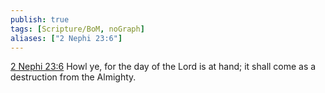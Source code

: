 ```yaml
---
publish: true
tags: [Scripture/BoM, noGraph]
aliases: ["2 Nephi 23:6"]
---
```

[2 Nephi 23:6](https://churchofjesuschrist.org/study/scriptures/bofm/2-ne/23?lang=eng&id=p6#p6) Howl ye, for the day of the Lord is at hand; it shall come as a destruction from the Almighty.
